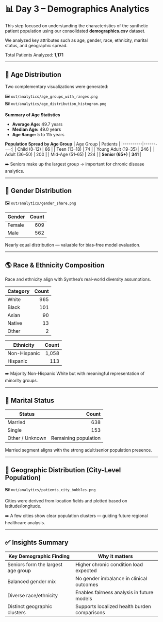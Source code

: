 # 📊 Day 3 – Demographics Analytics

This step focused on understanding the characteristics of the synthetic patient population using our consolidated **demographics.csv** dataset.

We analyzed key attributes such as age, gender, race, ethnicity, marital status, and geographic spread.

Total Patients Analyzed: **1,171**

---

## 👶 Age Distribution

Two complementary visualizations were generated:

🖼️ `out/analytics/age_groups_with_ranges.png`  
🖼️ `out/analytics/age_distribution_histogram.png`

**Summary of Age Statistics**
- **Average Age:** 49.7 years  
- **Median Age:** 49.0 years  
- **Age Range:** 5 to 115 years

**Population Spread by Age Group**
| Age Group | Patients |
|----------|----------:|
| Child (0–12) | 86 |
| Teen (13–18) | 74 |
| Young Adult (19–35) | 246 |
| Adult (36–50) | 200 |
| Mid-Age (51–65) | 224 |
| **Senior (65+)** | **341** |

➡️ Seniors make up the largest group → important for chronic disease analytics.

---

## 🚻 Gender Distribution

🖼️ `out/analytics/gender_share.png`

| Gender | Count |
|--------|------:|
| Female | 609 |
| Male | 562 |

Nearly equal distribution — valuable for bias-free model evaluation.

---

## 🌎 Race & Ethnicity Composition

Race and ethnicity align with Synthea’s real-world diversity assumptions.

| Category | Count |
|---------|------:|
| White | 965 |
| Black | 101 |
| Asian | 90 |
| Native | 13 |
| Other | 2 |

| Ethnicity | Count |
|----------|------:|
| Non-Hispanic | 1,058 |
| Hispanic | 113 |

➡️ Majority Non-Hispanic White but with meaningful representation of minority groups.

---

## 💍 Marital Status

| Status | Count |
|-------|------:|
| Married | 638 |
| Single | 153 |
| Other / Unknown | Remaining population |

Married segment aligns with the strong adult/senior population presence.

---

## 📍 Geographic Distribution (City-Level Population)

🖼️ `out/analytics/patients_city_bubbles.png`

Cities were derived from location fields and plotted based on latitude/longitude.

➡️ A few cities show clear population clusters — guiding future regional healthcare analysis.

---

## ✅ Insights Summary

| Key Demographic Finding | Why it matters |
|------------------------|----------------|
| Seniors form the largest age group | Higher chronic condition load expected |
| Balanced gender mix | No gender imbalance in clinical outcomes |
| Diverse race/ethnicity | Enables fairness analysis in future models |
| Distinct geographic clusters | Supports localized health burden comparisons |

